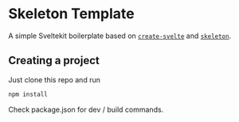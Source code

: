 # Skeleton Template

A simple Sveltekit boilerplate based on [`create-svelte`](https://github.com/sveltejs/kit/tree/master/packages/create-svelte) and [`skeleton`](https://github.com/skeletonlabs/skeleton).

## Creating a project

Just clone this repo and run

```bash
npm install
```

Check package.json for dev / build commands.
